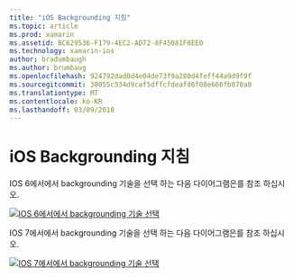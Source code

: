 ```yaml
---
title: "iOS Backgrounding 지침"
ms.topic: article
ms.prod: xamarin
ms.assetid: BC629536-F179-4EC2-AD72-8F45081F8EE0
ms.technology: xamarin-ios
author: bradumbaugh
ms.author: brumbaug
ms.openlocfilehash: 924792dad0d4e04de73f9a280d4feff44a9d9f9f
ms.sourcegitcommit: 30055c534d9caf5dffcfdeafd6f08e666fb870a8
ms.translationtype: MT
ms.contentlocale: ko-KR
ms.lasthandoff: 03/09/2018
---
```

# <a name="ios-backgrounding-guidance"></a>iOS Backgrounding 지침

IOS 6에서에서 backgrounding 기술을 선택 하는 다음 다이어그램은를 참조 하십시오.

 [![](ios-backgrounding-guidance-images/image10.png "IOS 6에서에서 backgrounding 기술 선택")](ios-backgrounding-guidance-images/image10.png#lightbox)

IOS 7에서에서 backgrounding 기술을 선택 하는 다음 다이어그램은를 참조 하십시오.

 [![](ios-backgrounding-guidance-images/image10b.png "IOS 7에서에서 backgrounding 기술 선택")](ios-backgrounding-guidance-images/image10b.png#lightbox)

